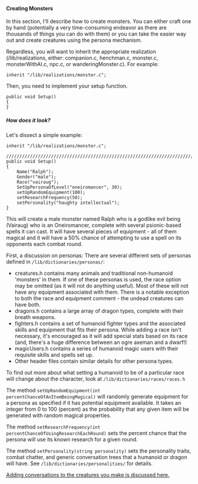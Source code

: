 #### Creating Monsters
In this section, I'll describe how to create monsters. You can either craft one by hand (potentially a very 
time-consuming endeavor as there are thousands of things you can do with them) or you can take the easier way out and create 
creatures using the persona mechanism. 

Regardless, you will want to inherit the appropriate realization (/lib/realizations, either: companion.c, 
henchman.c, monster.c, monsterWithAI.c, npc.c, or wanderingMonster.c). For example:
```
inherit "/lib/realizations/monster.c";
```
Then, you need to implement your setup function.
```
public void Setup()
{
}
```
##### How does it look?
Let's dissect a simple example:
```
inherit "/lib/realizations/monster.c";

/////////////////////////////////////////////////////////////////////////////
public void Setup()
{
    Name("Ralph");
    Gender("male");
    Race("vairaug");
    SetUpPersonaOfLevel("oneiromancer", 30);
    setUpRandomEquipment(100);
    setResearchFrequency(50);
    setPersonality("haughty intellectual");
}
```
This will create a male monster named Ralph who is a godlike evil being (Vairaug) who
is an Oneiromancer, complete with several psionic-based spells it can cast. It will
have several pieces of equipment - all of them magical and it will have a 50% chance of
attempting to use a spell on its opponents each combat round.

First, a discussion on personas: There are several different sets of personas defined in 
`/lib/dictionaries/personas/`:

- creatures.h contains many animals and traditional non-humanoid 'monsters' in them. If one of these 
personas is used, the race option may be omitted (as it will not do anything useful). Most
of these will not have any equipment associated with them. There is a notable exception to both the
race and equipment comment - the undead creatures can have both.
- dragons.h contains a large array of dragon types, complete with their breath weapons.
- fighters.h contains a set of humanoid fighter types and the associated skills and equipment
that fits their persona. While adding a race isn't necessary, it's encouraged as it will add
special stats based on its race (and, there's a huge difference between an ogre axeman and a dwarf!)
- magicUsers.h contains a series of humanoid magic users with their requisite skills and spells set up.
- Other header files contain similar details for other persona types.

To find out more about what setting a humanoid to be of a particular race will change about the
character, look at `/lib/dictionaries/races/races.h`

The method `setUpRandomEquipment(int percentChanceOfAnItemBeingMagical)` will randomly generate
equipment for a persona as specified if it has potential equipment available. It takes an integer 
from 0 to 100 (percent) as the probability that any given item will be generated with random
magical properties.

The method `setResearchFrequency(int percentChanceOfUsingResearchEachRound)` sets the percent 
chance that the persona will use its known research for a given round.

The method `setPersonality(string personality)` sets the personality traits, combat chatter, and
generic conversation trees that a humanoid or dragon will have. See `/lib/dictionaries/personalities/`
for details. 

[Adding conversations to the creatures you make is discussed here.](conversations.md)
